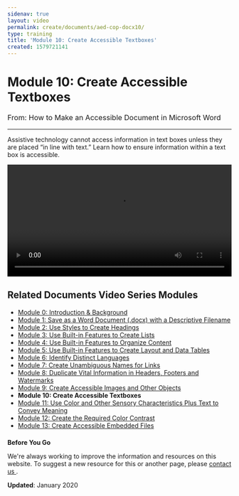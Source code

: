 ```yaml
---
sidenav: true
layout: video
permalink: create/documents/aed-cop-docx10/
type: training
title: 'Module 10: Create Accessible Textboxes'
created: 1579721141
---
```


# Module 10: Create Accessible Textboxes

<p style="font-size:115%">
  From: How to Make an Accessible Document in Microsoft Word
</p>

* * *

Assistive technology cannot access information in text boxes unless they are placed &ldquo;in line with text.&rdquo; Learn how to ensure information within a text box is accessible.

<video controls="controls" data-vscid="3qesx4ovd" style="width:100%"><source src="https://assets.section508.gov/files/aed-cop-docx-m10.mp4" type="video/mp4" /></video>

## Related Documents Video Series Modules

  * [Module 0: Introduction & Background][1]
  * [Module 1: Save as a Word Document (.docx) with a Descriptive Filename][2]
  * [Module 2: Use Styles to Create Headings][3]
  * [Module 3: Use Built-in Features to Create Lists][4]
  * [Module 4: Use Built-in Features to Organize Content][5]
  * [Module 5: Use Built-in Features to Create Layout and Data Tables][6]
  * [Module 6: Identify Distinct Languages][7]
  * [Module 7: Create Unambiguous Names for Links][8]
  * [Module 8: Duplicate Vital Information in Headers, Footers and Watermarks][9]
  * [Module 9: Create Accessible Images and Other Objects][10]
  * **Module 10: Create Accessible Textboxes**
  * [Module 11: Use Color and Other Sensory Characteristics Plus Text to Convey Meaning][11]
  * [Module 12: Create the Required Color Contrast][12]
  * [Module 13: Create Accessible Embedded Files][13]

<div class="border-base radius-lg border-1px" style="margin-top: 1.5em;">
<div class="padding-1">
<p class="text-large"><strong>Before You Go</strong></p>
<p>We're always working to improve the information and resources on this website. To suggest a new resource for this or another page, please <a href="mailto:section.508@gsa.gov">contact us
</a>.</p>
</div>
</div>

**Updated**: January 2020

 [1]: {{site.baseurl}}/create/documents/aed-cop-docx00
 [2]: {{site.baseurl}}/create/documents/aed-cop-docx01
 [3]: {{site.baseurl}}/create/documents/aed-cop-docx02
 [4]: {{site.baseurl}}/create/documents/aed-cop-docx03
 [5]: {{site.baseurl}}/create/documents/aed-cop-docx04
 [6]: {{site.baseurl}}/create/documents/aed-cop-docx05
 [7]: {{site.baseurl}}/create/documents/aed-cop-docx06
 [8]: {{site.baseurl}}/create/documents/aed-cop-docx07
 [9]: {{site.baseurl}}/create/documents/aed-cop-docx08
 [10]: {{site.baseurl}}/create/documents/aed-cop-docx09
 [11]: {{site.baseurl}}/create/documents/aed-cop-docx11
 [12]: {{site.baseurl}}/create/documents/aed-cop-docx12
 [13]: {{site.baseurl}}/create/documents/aed-cop-docx13